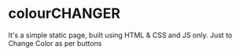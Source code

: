 # colourCHANGER
It's a simple static page, built using HTML &amp; CSS and JS only. Just to Change Color as per buttons
